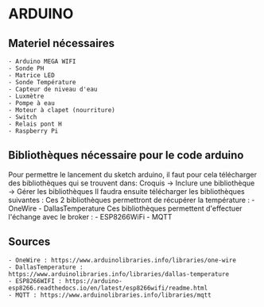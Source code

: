# ARDUINO

  ## Materiel nécessaires
  
    - Arduino MEGA WIFI
    - Sonde PH
    - Matrice LED
    - Sonde Température
    - Capteur de niveau d'eau
    - Luxmètre
    - Pompe à eau
    - Moteur à clapet (nourriture)
    - Switch
    - Relais pont H
    - Raspberry Pi
    
  ## Bibliothèques nécessaire pour le code arduino
  
  Pour permettre le lancement du sketch arduino, il faut pour cela télécharger des bibliothèques qui se trouvent dans:
      Croquis -> Inclure une bibliothèque -> Gérer les bibliothèques
  Il faudra ensuite télécharger les bibliothèques suivantes :
    Ces 2 bibliothèques permettront de récupérer la température :
      - OneWire
      - DallasTemperature
    Ces bibliothèques permettent d'effectuer l'échange avec le broker :
      - ESP8266WiFi
      - MQTT
  
  ## Sources
  
    - OneWire : https://www.arduinolibraries.info/libraries/one-wire
    - DallasTemperature : https://www.arduinolibraries.info/libraries/dallas-temperature
    - ESP8266WIFI : https://arduino-esp8266.readthedocs.io/en/latest/esp8266wifi/readme.html
    - MQTT : https://www.arduinolibraries.info/libraries/mqtt
